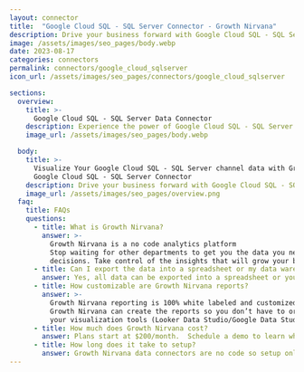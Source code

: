 ```yaml
---
layout: connector
title:  "Google Cloud SQL - SQL Server Connector - Growth Nirvana"
description: Drive your business forward with Google Cloud SQL - SQL Server. Easily manage and optimize your SQL Server databases on the scalable and secure Google Cloud Platform.
image: /assets/images/seo_pages/body.webp
date: 2023-08-17
categories: connectors
permalink: connectors/google_cloud_sqlserver
icon_url: /assets/images/seo_pages/connectors/google_cloud_sqlserver

sections:
  overview:
    title: >-
      Google Cloud SQL - SQL Server Data Connector
    description: Experience the power of Google Cloud SQL - SQL Server connector. Seamlessly manage and scale your SQL Server databases on Google Cloud Platform. Benefit from the reliability, performance, and security offered by Google Cloud SQL, while leveraging the flexibility and familiarity of SQL Server. Drive your business forward with Google Cloud SQL - SQL Server.
    image_url: /assets/images/seo_pages/body.webp

  body:
    title: >-
      Visualize Your Google Cloud SQL - SQL Server channel data with Growth Nirvana's
      Google Cloud SQL - SQL Server Connector
    description: Drive your business forward with Google Cloud SQL - SQL Server. Easily manage and optimize your SQL Server databases on the scalable and secure Google Cloud Platform.
    image_url: /assets/images/seo_pages/overview.png
  faq:
    title: FAQs
    questions:
      - title: What is Growth Nirvana?
        answer: >-
          Growth Nirvana is a no code analytics platform 
          Stop waiting for other departments to get you the data you need to make critical business 
          decisions. Take control of the insights that will grow your business.
      - title: Can I export the data into a spreadsheet or my data warehouse?
        answer: Yes, all data can be exported into a spreadsheet or your data warehouse (Google BigQuery, AWS, Snowflake, Azure, etc)
      - title: How customizable are Growth Nirvana reports?
        answer: >-
          Growth Nirvana reporting is 100% white labeled and customized to your specifications.
          Growth Nirvana can create the reports so you don’t have to or you can connect
          your visualization tools (Looker Data Studio/Google Data Studio, Tableau, PowerBI, etc) to Growth Nirvana.
      - title: How much does Growth Nirvana cost?
        answer: Plans start at $200/month.  Schedule a demo to learn what plan is best for you.
      - title: How long does it take to setup?
        answer: Growth Nirvana data connectors are no code so setup only requires a few clicks.
---
```

